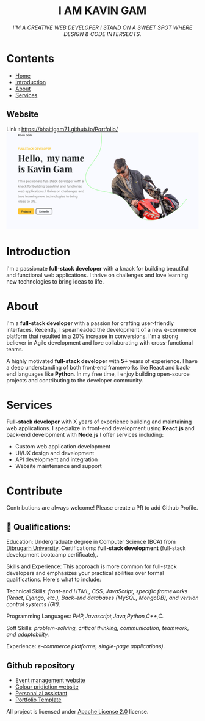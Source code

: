 <h1 align="center">I AM KAVIN GAM</h1>
<p align="center"><i>I'M A CREATIVE WEB DEVELOPER I STAND ON A SWEET SPOT WHERE DESIGN & CODE INTERSECTS.</i></p>

# Contents
  - [Home](#)
  - [Introduction](#)
  - [About](#)
  - [Services](#)
## Website

Link : https://bhaitigam71.github.io/Portfolio/
![GitHubBanner](https://github.com/bhaitigam71/bhaitigam71/blob/main/assets/img/portfolio%20sreenshort.png)

# Introduction
I'm a passionate <b>full-stack developer</b> with a knack for building beautiful and functional web applications. I thrive on challenges and love learning new technologies to bring ideas to life.
# About
I'm a <b>full-stack developer</b> with a passion for crafting user-friendly interfaces.  Recently, I spearheaded the development of a new e-commerce platform that resulted in a 20% increase in conversions. I'm a strong believer in Agile development and love collaborating with cross-functional teams.

A highly motivated <b>full-stack developer</b> with <b>5+</b> years of experience.  I have a deep understanding of both front-end frameworks like React and back-end languages like <b>Python</b>.  In my free time, I enjoy building open-source projects and contributing to the developer community.
# Services
<b>Full-stack developer</b> with X years of experience building and maintaining web applications. I specialize in front-end development using <b>React.js</b> and back-end development with <b>Node.js</b>  I offer services including:
* Custom web application development
* UI/UX design and development
* API development and integration
* Website maintenance and support
# Contribute

Contributions are always welcome! Please create a PR to add Github Profile.

## :pencil: Qualifications:

Education: Undergraduate degree in Computer Science (BCA) from [Dibrugarh University](#).
Certifications: <b>full-stack development</b> (full-stack development bootcamp certificate),.

Skills and Experience:
This approach is more common for full-stack developers and emphasizes your practical abilities over formal qualifications. Here's what to include:

Technical Skills: <i>front-end HTML, CSS, JavaScript, specific frameworks (React, Django, etc.), Back-end databases (MySQL, MongoDB), and version control systems (Git).</i>

Programming Languages: <i>PHP,Javascript,Java,Python,C++,C.</i>

Soft Skills: <i>problem-solving, critical thinking, communication, teamwork, and adaptability.</i>

Experience: <i>e-commerce platforms, single-page applications).</i>


## Github repository
- [Event management website ](#)
- [Colour pridiction website ](#)
- [Personal ai assistant ](#)
- [Portfolio Template ](#)


All project is licensed under [Apache License 2.0](#) license.
